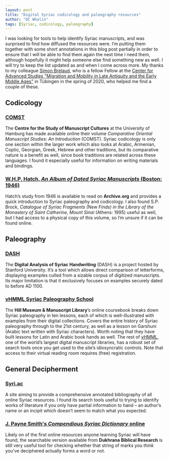 ```yaml
---
layout: post
title: "Digital Syriac codicology and paleography resources"
author: "DC Whalin"
tags: [Syriac, codicology, paleography]
---
```

I was looking for tools to help identify Syriac manuscripts, and was surprised to find how diffused the resources were. I’m putting them together with some short annotations in this blog post partially in order to ensure that I will be able to find them again the next time I need them, although hopefully it might help someone else find something new as well. I will try to keep the list updated as and when I come across more. My thanks to my colleague [Simon Brelaud](orient-mediterranee.academia.edu/SimonBrelaud), who is a fellow Fellow at the [Center for Advanced Studies "Migration and Mobility in Late Antiquity and the Early Middle Ages"](https://uni-tuebingen.de/en/faculties/faculty-of-humanities/departments/department-of-history/forschung/center-for-advanced-studies-migration-and-mobility-in-late-antiquity-and-the-early-middle-ages/) in Tübingen in the spring of 2020, who helped me find a couple of these. 

## Codicology
### [COMST](https://www.aai.uni-hamburg.de/en/comst/publications/handbook.html)
The **Centre for the Study of Manuscript Cultures** at the University of Hamburg has made available online their volume *Comparative Oriental Manuscript Studies: An Introduction* (COMST). Syriac codicology is only one section within the larger work which also looks at Arabic, Armenian, Coptic, Georgian, Greek, Hebrew and other traditions, but its comparative nature is a benefit as well, since book traditions are related across these languages. I found it especially useful for information on writing materials and bindings.

### [W.H.P. Hatch, *An Album of Dated Syriac Manuscripts* (Boston: 1946)](https://archive.org/details/AnAlbumOfDatedSyriacManuscriptsByW.h.p.Hatch/page/n7/)
Hatch’s study from 1946 is available to read on **Archive.org** and provides a quick introduction to Syriac paleography and codicology. I also found S.P. Brock, *Catalogue of Syriac Fragments (New Finds) in the Library of the Monastery of Saint Catherine, Mount Sinai* (Athens: 1995) useful as well, but I had access to a physical copy of this volume, so I’m unsure if it can be found online.

## Paleography
### [DASH](http://dash.stanford.edu/)
The **Digital Analysis of Syriac Handwriting** (DASH) is a project hosted by Stanford University. It’s a tool which allows direct comparison of letterforms, displaying examples culled from a sizable corpus of digitized manuscripts. Its major limitation is that it exclusively focuses on examples securely dated to before AD 1100.

### [vHMML Syriac Paleography School](https://www.vhmmlschool.org/syriac)
The **Hill Museum & Manuscript Library**’s online coursebook breaks down Syriac paleography in ten lessons, each of which is well-illustrated with examples from their digital collections. Covers the entire history of Syriac paleography through to the 21st century, as well as a lesson on Garshuni (Arabic text written with Syriac characters). Worth noting that they have built lessons for Latin and Arabic book hands as well. The rest of [vHMML](https://www.vhmml.org/), one of the world’s largest digital manuscript libraries, has a robust set of search tools once you get used to the site’s idiosyncratic controls. Note that access to their virtual reading room requires (free) registration.

## General Decipherment
### [Syri.ac](syri.ac) </br>
A site aiming to provide a comprehensive annotated bibliography of all online Syriac resources. I found its search tools useful to trying to identify works of literature if you only have partial information to hand – an author’s name or an incipit which doesn’t seem to match what you expected.

### [J. Payne Smith's *Compendious Syriac Dictionary* online](http://dukhrana.com/lexicon/PayneSmith/) </br>
Likely on of the first online resources anyone learning Syriac will have found, the searchable version available from **Dukhrana Biblical Research** is still very useful tool for checking whether that string of marks you *think* you've deciphered actually forms a word or not.
